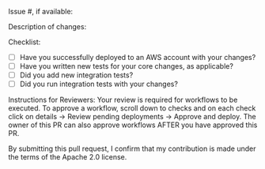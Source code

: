Issue #, if available:

Description of changes:

Checklist:

<!-- You can erase any parts of this template not applicable to your Pull Request. -->

- [ ] Have you successfully deployed to an AWS account with your changes?
- [ ] Have you written new tests for your core changes, as applicable?
- [ ] Did you add new integration tests?
- [ ] Did you run integration tests with your changes?

Instructions for Reviewers:
Your review is required for workflows to be executed. To approve a workflow, scroll down to checks and on each check click on details -> Review pending deployments -> Approve and deploy. The owner of this PR can also approve workflows AFTER you have approved this PR.

By submitting this pull request, I confirm that my contribution is made under the terms of the Apache 2.0 license.
